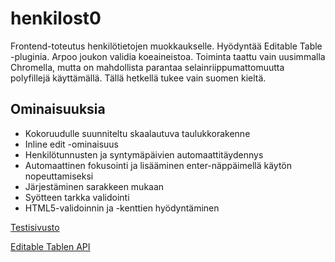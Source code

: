 # henkilost0

Frontend-toteutus henkilötietojen muokkaukselle. Hyödyntää Editable Table -pluginia.
Arpoo joukon validia koeaineistoa. Toiminta taattu vain uusimmalla Chromella, mutta on
mahdollista parantaa selainriippumattomuutta polyfillejä käyttämällä. Tällä hetkellä
tukee vain suomen kieltä.

## Ominaisuuksia

- Kokoruudulle suunniteltu skaalautuva taulukkorakenne
- Inline edit -ominaisuus
- Henkilötunnusten ja syntymäpäivien automaattitäydennys
- Automaattinen fokusointi ja lisääminen enter-näppäimellä käytön nopeuttamiseksi
- Järjestäminen sarakkeen mukaan
- Syötteen tarkka validointi
- HTML5-validoinnin ja -kenttien hyödyntäminen

[Testisivusto](http://koti.kapsi.fi/~torava/henkilost0/?#)

[Editable Tablen API](http://koti.kapsi.fi/~torava/henkilost0/doc/)